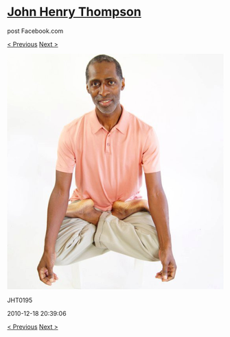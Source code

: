 # [John Henry Thompson](../README.md)
post Facebook.com

[< Previous](2011-06-05-12.md) [Next >](2010-12-18-2.md)

[![](../media/2010-12-18/Fam-2010-JHT0195.jpg)](../README.md)

JHT0195

2010-12-18 20:39:06

[< Previous](2011-06-05-12.md) [Next >](2010-12-18-2.md)